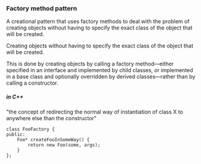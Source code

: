### Factory method pattern

A creational pattern that uses factory methods to deal with the problem of creating objects without having to specify the exact class of the object that will be created.
 
Creating objects without having to specify the exact class of the object that will be created. 
 
This is done by creating objects by calling a factory method—either specified in an interface and implemented by child classes, or implemented in a base class and optionally overridden by derived classes—rather than by calling a constructor.

##### in C++

"the concept of redirecting the normal way of instantiation of class X to anywhere else than the constructor"

```
class FooFactory {
public:
    Foo* createFooInSomeWay() {
        return new Foo(some, args);
    }
};
```